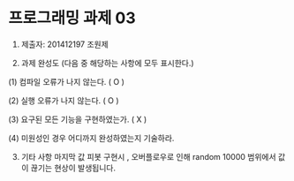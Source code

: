 ﻿# 프로그래밍 과제 03

1. 제출자:   201412197 조원제

2. 과제 완성도 (다음 중 해당하는 사항에 모두 표시한다.)

(1) 컴파일 오류가 나지 않는다. ( O )

(2) 실행 오류가 나지 않는다. ( O )

(3) 요구된 모든 기능을 구현하였는가. ( X )

(4) 미원성인 경우 어디까지 완성하였는지 기술하라.


3. 기타 사항 
마지막 값 피봇 구현시 , 오버플로우로 인해 random 10000 범위에서 값이 끊기는 현상이 발생됩니다.
